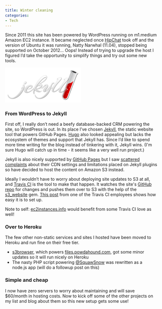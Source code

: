 ```yaml
---
title: Winter cleaning
categories:
- Tech
---
```


Since 2011 this site has been powered by WordPress running on m1.medium Amazon EC2 instance. It became neglected once [HipChat](https://www.hipchat.com) took off and the version of Ubuntu it was running, Natty Narwhal (11.04), stopped being supported on October 2012... Oops! Instead of trying to upgrade the host I figured I’d take the opportunity to simplify things and try out some new tools.

<img src="/assets/jekyll-logo-2x.png" class="right" style="width: 250px">


### From WordPress to Jekyll

First off, I really don’t need a beefy database-backed CRM powering the site, so WordPress is out. In its place I’ve chosen [Jekyll](http://jekyllrb.com/), the static website tool that powers GitHub Pages. [Hugo](http://gohugo.io/) also looked appealing but lacks the ecosystem of themes and support that Jekyll has. Since I’d like to spend more time writing for the blog instead of tinkering with it, Jekyll wins. (I'm sure Hugo will catch up in time - it seems like a very well run project.)

Jekyll is also nicely supported by [GitHub Pages](https://pages.github.com/) but I saw [scattered](http://discuss.gohugo.io/t/hosting-amazon-s3-vs-github-gh-pages-vs/340) [complaints](http://www.jhsheridan.com/2012/06/25/goodbye-github-pages-hello-amazon-s3/) about their CDN settings and limitations placed on Jekyll plugins so have decided to host the content on Amazon S3 instead.

Ideally I wouldn’t have to worry about deploying site updates to S3 at all, and [Travis CI](https://travis-ci.org) is the tool to make that happen. It watches the site's [GitHub repo](https://github.com/powdahound/powdahound.com) for changes and pushes them over to S3 with the help of the [s3_website](https://github.com/laurilehmijoki/s3_website) gem. [This post](http://www.paperplanes.de/2013/8/13/deploying-your-jekyll-blog-to-s3-with-travis-ci.html) from one of the Travis CI employees shows how easy it is to set up.

Note to self: [ec2instances.info](http://ec2instances.info) would benefit from some Travis CI love as well!


### Over to Heroku

The few other non-static services and sites I hosted have been moved to Heroku and run fine on their free tier.

* [s3browser](https://github.com/powdahound/s3browser), which powers [files.powdahound.com](http://files.powdahound.com), got some minor updates so it will run nicely on Heroku
* The nasty PHP script powering [@SquawSnow](https://twitter.com/squawsnow) was rewritten as a node.js app (will do a followup post on this)


### Simple and cheap

I now have zero servers to worry about maintaining and will save $60/month in hosting costs. Now to kick off some of the other projects on my list and blog about them so this new setup gets some use!
